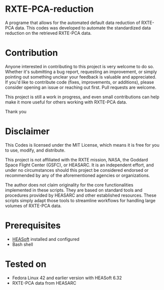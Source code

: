 # RXTE-PCA-reduction
A programe  that allows for the automated default data reduction of RXTE-PCA data. This codes was developed to automate the standardized data reduction on the retrieved RXTE-PCA data.

# Contribution
Anyone interested in contributing to this project is very welcome to do so. Whether it's submitting a bug report, requesting an improvement, or simply pointing out something unclear your feedback is valuable and appreciated.
If you'd like to contribute code (fixes, improvements, or additions), please consider opening an issue or reaching out first. Pull requests are welcome.

This project is still a work in progress, and even small contributions can help make it more useful for others working with RXTE-PCA data.

Thank you

# Disclaimer
This Codes is licensed under the MIT License, which means it is free for you to use, modify, and distribute.

This project is not affiliated with the RXTE mission, NASA, the Goddard Space Flight Center (GSFC), or HEASARC. It is an independent effort, and under no circumstances should this project be considered endorsed or recommended by any of the aforementioned agencies or organizations.

The author does not claim originality for the core functionalities implemented in these scripts. They are based on standard tools and procedures provided by HEASARC and other established resources. These scripts simply adapt those tools to streamline workflows for handling large volumes of RXTE-PCA data.

# Prerequisites

- [HEASoft](https://heasarc.gsfc.nasa.gov/lheasoft/) installed and configured
- Bash shell

# Tested on

- Fedora Linux 42 and earlier version with HEASoft 6.32
- RXTE-PCA data from HEASARC
